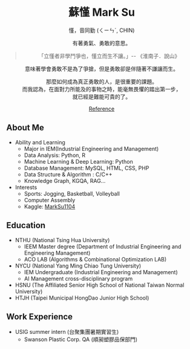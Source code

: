 <h1 align = "center"> 蘇慬  Mark Su </h1>

<div align = "center">

慬，音同勤 (ㄑㄧㄣˊ, CHIN)  
  
有著勇氣、勇敢的意思。  

> 「立慬者非學鬥爭也，慬立而生不讓。」-- 《淮南子．說山》
   
意味著學會勇敢不是為了爭搶，但是勇敢卻是伴隨著不謙讓而生。

那麼如何成為真正勇敢的人，是很重要的課題。  
而我認為，在面對力所能及的事物之時，能毫無畏懼的踏出第一步，  
就已經是難能可貴的了。  

  
[Reference](https://dict.revised.moe.edu.tw/dictView.jsp?ID=6538&la=0&powerMode=0)

</div>

About Me
---
- Ability and Learning
    - Major in IEM(Industrial Engineering and Management)
    - Data Analysis: Python, R
    - Machine Learning & Deep Learning: Python
    - Database Management: MySQL, HTML, CSS, PHP
    - Data Structure & Algorithm : C/C++
    - Knowledge Graph, KGQA, RAG...
- Interests
    - Sports: Jogging, Basketball, Volleyball
    - Computer Assembly
    - Kaggle: [MarkSu1104](https://www.kaggle.com/marksu1104)

Education
---
-  NTHU (National Tsing Hua University)
    - IEEM Master degree (Department of Industrial Engineering and Engineering Management)
    - ACO LAB (Algorithms & Combinational Optimization LAB)
-  NYCU (National Yang Ming Chiao Tung University)         
    -  IEM Undergraduate (Industrial Engineering and Management)           
    -  AI Management cross-disciplinary program               
-  HSNU (The Affiliated Senior High School of National Taiwan Normal University)
-  HTJH (Taipei Municipal HongDao Junior High School)

Work Experience
---
- USIG summer intern (台聚集團暑期實習生)
    - Swanson Plastic Corp. QA (順昶塑膠品保部門)
